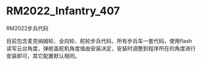 # RM2022_Infantry_407
RM2022步兵代码

目前包含麦克纳姆轮、全向轮、舵轮步兵代码，所有步兵车一套代码，使用flash读写云台角度，弹舱盖舵机角度值由安装决定，安装时调整到程序所在的角度进行安装即可，其它配置默认相同。
